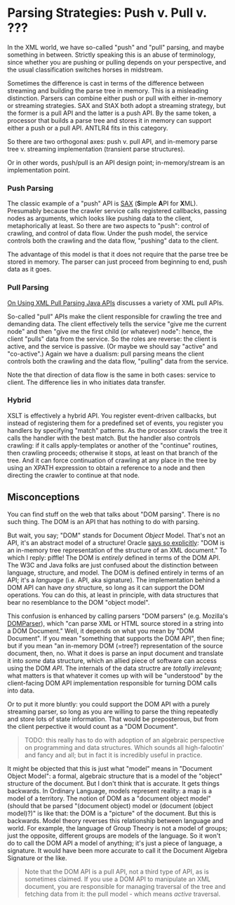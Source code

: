 # Parsing Strategies:  Push v. Pull v. ???

In the XML world, we have so-called "push" and "pull" parsing, and
maybe something in between.  Strictly speaking this is an abuse of
terminology, since whether you are pushing or pulling depends on your
perspective, and the usual classification switches horses in
midstream.

Sometimes the difference is cast in terms of the difference between
streaming and building the parse tree in memory.  This is a misleading
distinction.  Parsers can combine either push or pull with either
in-memory or streaming strategies.  SAX and StAX both adopt a
streaming strategy, but the former is a pull API and the latter is a
push API.  By the same token, a processor that builds a parse tree and
stores it in memory can support either a push or a pull API.  ANTLR4
fits in this category.

So there are two orthogonal axes: push v. pull API, and in-memory
parse tree v. streaming implementation (transient parse structures).

Or in other words, push/pull is an API design point; in-memory/stream
is an implementation point.

### Push Parsing

The classic example of a "push" API is
[SAX](http://www.saxproject.org/) (**S**imple **A**PI for **X**ML).
Presumably because the crawler service calls registered callbacks,
passing nodes as arguments, which looks like pushing data to the
client, metaphorically at least.  So there are two aspects to "push":
control of crawling, and control of data flow.  Under the push model,
the service controls both the crawling and the data flow, "pushing"
data to the client.

The advantage of this model is that it does not require that the parse
tree be stored in memory.  The parser can just proceed from beginning
to end, push data as it goes.

### Pull Parsing

[On Using XML Pull Parsing Java APIs](http://xmlpull.org/history/index.html)
discusses a variety of XML pull APIs.

So-called "pull" APIs make the client responsible for crawling the
tree and demanding data.  The client effectively tells the service
"give me the current node" and then "give me the first child (or
whatever) node": hence, the client "pulls" data from the service.  So
the roles are reverse: the client is active, and the service is
passive.  (Or maybe we should say "active" and "co-active".)  Again we
have a dualism: pull parsing means the client controls both the
crawling and the data flow, "pulling" data from the service.

Note the that direction of data flow is the same in both cases:
service to client.  The difference lies in who initiates data
transfer.

### Hybrid

XSLT is effectively a hybrid API.  You register event-driven
callbacks, but instead of registering them for a predefined set of
events, you register you handlers by specifying "match" patterns.  As
the processor crawls the tree it calls the handler with the best
match.  But the handler also controls crawling: if it calls
apply-templates or another of the "continue" routines, then crawling
proceeds; otherwise it stops, at least on that branch of the tree.
And it can force continuation of crawling at any place in the tree by
using an XPATH expression to obtain a reference to a node and then
directing the crawler to continue at that node.

## Misconceptions

You can find stuff on the web that talks about "DOM parsing".  There
is no such thing.  The DOM is an API that has nothing to do with
parsing.

But wait, you say; "DOM" stands for Document *Object* Model.  That's
not an API, it's an abstract model of a structure!  Oracle
[says so explicitly](http://docs.oracle.com/cd/B28359_01/appdev.111/b28394/adx_j_parser.htm#CCHCCEHA):
"DOM is an in-memory tree representation of the structure of an XML
document."  To which I reply: piffle!  The DOM is _entirely_ defined
in terms of the DOM API.  The W3C and Java folks are just confused
about the distinction between language, structure, and model.  The DOM
is defined entirely in terms of an API; it's a *language* (i.e. API,
aka signature).  The implementation behind a DOM API can have *any*
structure, so long as it can support the DOM operations.  You can do
this, at least in principle, with data structures that bear no
resemblance to the DOM "object model".

This confusion is enhanced by calling parsers "DOM parsers"
(e.g. Mozilla's
[DOMParser](https://developer.mozilla.org/en-US/docs/Web/API/DOMParser)),
which "can parse XML or HTML source stored in a string into a DOM
Document."  Well, it depends on what you mean by "DOM Document".  If
you mean "something that supports the DOM API", then fine; but if you
mean "an in-memory DOM (=tree?) representation of the source document,
then, no.  What it does is parse an input document and translate it
into *some* data structure, which an allied piece of software can
access using the DOM *API*.  The internals of the data structre are
*totally irrelevant*; what matters is that whatever it comes up with
will be "understood" by the client-facing DOM API implementation
responsible for turning DOM calls into data.

Or to put it more bluntly: you could support the DOM API with a purely
streaming parser, so long as you are willing to parse the thing
repeatedly and store lots of state information.  That would be
preposterous, but from the client perpective it would count as a "DOM
Document".

> TODO: this really has to do with adoption of an algebraic
> perspective on programming and data structures.  Which sounds all
> high-falootin' and fancy and all; but in fact it is incredibly
> useful in practice.

It might be objected that this is just what "model" means in "Document
Object Model": a formal, algebraic structure that is a model of the
"object" structure of the document.  But I don't think that is
accurate.  It gets things backwards.  In Ordinary Language, models
represent reality: a map is a model of a territory.  The notion of DOM
as a "document object model" (should that be parsed "(document object)
model or (document (object model)?)" is like that: the DOM is a
"picture" of the document.  But this is backwards.  Model theory
reverses this relationship between language and world.  For example,
the language of Group Theory is not a model of groups; just the
opposite, different groups are models of the language.  So it won't do
to call the DOM API a model of anything; it's just a piece of
language, a signature.  It would have been more accurate to call it
the Document Algebra Signature or the like.


> Note that the DOM API is a pull API, not a third type of API, as is
> sometimes claimed.  If you use a DOM API to manipulate an XML
> document, you are responsible for managing traversal of the tree and
> fetching data from it: the pull model - which means *active*
> traversal.


